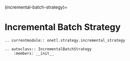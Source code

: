 (incremental-batch-strategy)=

# Incremental Batch Strategy

```{eval-rst}
.. currentmodule:: onetl.strategy.incremental_strategy
```

```{eval-rst}
.. autoclass:: IncrementalBatchStrategy
    :members: __init__
```
